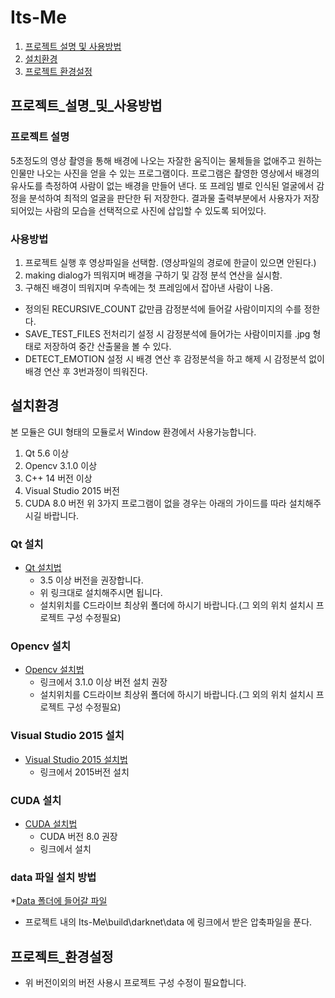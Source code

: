 # Its-Me
1. [프로젝트 설명 및 사용방법](#프로젝트_설명_및_사용방법)
2. [설치환경](#설치환경)
3. [프로젝트 환경설정](#프로젝트_환경설정)

## 프로젝트_설명_및_사용방법
### 프로젝트 설명
5초정도의 영상 촬영을 통해 배경에 나오는 자잘한 움직이는 물체들을 없애주고 원하는 인물만 나오는 사진을 얻을 수 있는 프로그램이다.
프로그램은 촬영한 영상에서 배경의 유사도를 측정하여 사람이 없는 배경을 만들어 낸다.
또 프레임 별로 인식된 얼굴에서 감정을 분석하여 최적의 얼굴을 판단한 뒤 저장한다. 결과물 출력부분에서 사용자가 저장되어있는 사람의 모습을 선택적으로 사진에 삽입할 수 있도록 되어있다.

### 사용방법
1. 프로젝트 실행 후 영상파일을 선택함. (영상파일의 경로에 한글이 있으면 안된다.)
2. making dialog가 띄워지며 배경을 구하기 및 감정 분석 연산을 실시함.
3. 구해진 배경이 띄워지며 우측에는 첫 프레임에서 잡아낸 사람이 나옴.
 * 정의된 RECURSIVE_COUNT 값만큼 감정분석에 들어갈 사람이미지의 수를 정한다.
 * SAVE_TEST_FILES 전처리기 설정 시 감정분석에 들어가는 사람이미지를 .jpg 형태로 저장하여 중간 산출물을 볼 수 있다.
 * DETECT_EMOTION 설정 시 배경 연산 후 감정분석을 하고 해제 시 감정분석 없이 배경 연산 후 3번과정이 띄워진다.

## 설치환경
본 모듈은 GUI 형태의 모듈로서 Window 환경에서 사용가능합니다.

1. Qt 5.6 이상
2. Opencv 3.1.0 이상
3. C++ 14 버전 이상
4. Visual Studio 2015 버전
5. CUDA 8.0 버전
위 3가지 프로그램이 없을 경우는 아래의 가이드를 따라 설치해주시길 바랍니다.

### Qt 설치
 * [Qt 설치법](https://www.qt.io/qt5-6/)
 	- 3.5 이상 버전을 권장합니다.
 	- 위 링크대로 설치해주시면 됩니다.
	- 설치위치를 C드라이브 최상위 폴더에 하시기 바랍니다.(그 외의 위치 설치시 프로젝트 구성 수정필요)
### Opencv 설치
 * [Opencv 설치법](http://www.opencv.org/releases.html)
	- 링크에서 3.1.0 이상 버전 설치 권장
	- 설치위치를 C드라이브 최상위 폴더에 하시기 바랍니다.(그 외의 위치 설치시 프로젝트 구성 수정필요)
### Visual Studio 2015 설치
 * [Visual Studio 2015 설치법](https://www.visualstudio.com/ko/vs/older-downloads/)
	- 링크에서 2015버전 설치
### CUDA 설치
 * [CUDA 설치법](https://developer.nvidia.com/cuda-downloads)
	- CUDA 버전 8.0 권장
	- 링크에서 설치
### data 파일 설치 방법
 *[Data 폴더에 들어갈 파일](https://drive.google.com/file/d/0Bz4K5ZksOqu7aFh3S0tRVVpTcFE/view?usp=sharing)
 * 프로젝트 내의 Its-Me\build\darknet\data 에 링크에서 받은 압축파일을 푼다.

## 프로젝트_환경설정
 * 위 버전이외의 버전 사용시 프로젝트 구성 수정이 필요합니다.
